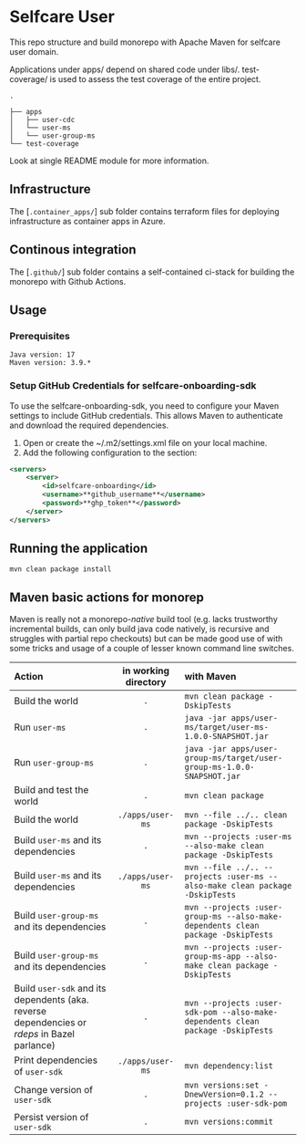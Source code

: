 # Selfcare User

This repo structure and build monorepo with Apache Maven for selfcare user domain. 

Applications under apps/ depend on shared code under libs/.
test-coverage/ is used to assess the test coverage of the entire project.



```
.

├── apps
│   ├── user-cdc
│   └── user-ms
│   └── user-group-ms
└── test-coverage
```

Look at single README module for more information.

## Infrastructure

The [`.container_apps/`] sub folder contains terraform files for deploying infrastructure as container apps in Azure.


## Continous integration

The [`.github/`] sub folder contains a self-contained ci-stack for building the monorepo with Github Actions.

## Usage

### Prerequisites

    Java version: 17
    Maven version: 3.9.*

### Setup GitHub Credentials for selfcare-onboarding-sdk

To use the selfcare-onboarding-sdk, you need to configure your Maven settings to include GitHub credentials. This allows Maven to authenticate and download the required dependencies.

1. Open or create the ~/.m2/settings.xml file on your local machine.
2. Add the following <server> configuration to the <servers> section:



```xml script
<servers>
    <server>
        <id>selfcare-onboarding</id>
        <username>**github_username**</username>
        <password>**ghp_token**</password>
    </server>
</servers>

```

## Running the application

```shell script
mvn clean package install
```

## Maven basic actions for monorep

Maven is really not a monorepo-*native* build tool (e.g. lacks
trustworthy incremental builds, can only build java code natively, is recursive and
struggles with partial repo checkouts) but can be made good use of with some tricks
and usage of a couple of lesser known command line switches.

| Action                                                                                       | in working directory | with Maven                                                                      |
|:---------------------------------------------------------------------------------------------|:--------------------:|:--------------------------------------------------------------------------------|
| Build the world                                                                              |         `.`          | `mvn clean package -DskipTests`                                                 |
| Run `user-ms`                                                                                |         `.`          | `java -jar apps/user-ms/target/user-ms-1.0.0-SNAPSHOT.jar`                      |
| Run `user-group-ms`                                                                          |         `.`          | `java -jar apps/user-group-ms/target/user-group-ms-1.0.0-SNAPSHOT.jar`                      |
| Build and test the world                                                                     |         `.`          | `mvn clean package`                                                             |
| Build the world                                                                              |   `./apps/user-ms`   | `mvn --file ../.. clean package -DskipTests`                                    |
| Build `user-ms` and its dependencies                                                         |         `.`          | `mvn --projects :user-ms --also-make clean package -DskipTests`                 |
| Build `user-ms` and its dependencies                                                         |   `./apps/user-ms`   | `mvn --file ../.. --projects :user-ms --also-make clean package -DskipTests`    |
| Build `user-group-ms` and its dependencies                                                   |         `.`          | `mvn --projects :user-group-ms --also-make-dependents clean package -DskipTests`                 |
| Build `user-group-ms` and its dependencies                                                   |         `.`          | `mvn --projects :user-group-ms-app --also-make clean package -DskipTests`                 |
| Build `user-sdk` and its dependents (aka. reverse dependencies or *rdeps* in Bazel parlance) |         `.`          | `mvn --projects :user-sdk-pom --also-make-dependents clean package -DskipTests` |
| Print dependencies of `user-sdk`                                                             |   `./apps/user-ms`   | `mvn dependency:list`                                                           |
| Change version  of `user-sdk`                                                                |         `.`          | `mvn versions:set -DnewVersion=0.1.2 --projects :user-sdk-pom  `                |
| Persist version  of `user-sdk`                                                               |         `.`          | `mvn versions:commit   `                                                        |
